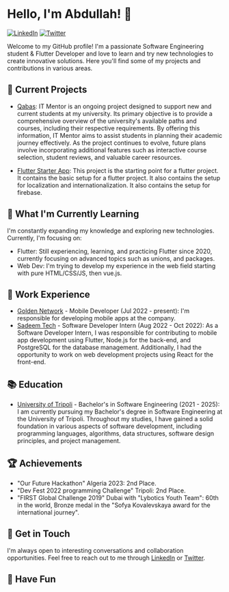 # Hello, I'm Abdullah! 👋

[![LinkedIn](https://img.shields.io/badge/LinkedIn-Connect-blue?style=flat&logo=linkedin)](https://www.linkedin.com/in/abdullah-arab-1451961b6/)
[![Twitter](https://img.shields.io/badge/Twitter-Follow-blue?style=flat&logo=twitter)](https://twitter.com/AbdullahArab101)

Welcome to my GitHub profile! I'm a passionate Software Engineering student & Flutter Developer and love to learn and try new technologies to create innovative solutions. Here you'll find some of my projects and contributions in various areas.

## 🔭 Current Projects

- [Qabas](https://github.com/IT-UOT/IT_mentor): IT Mentor is an ongoing project designed to support new and current students at my university. Its primary objective is to provide a comprehensive overview of the university's available paths and courses, including their respective requirements. By offering this information, IT Mentor aims to assist students in planning their academic journey effectively. As the project continues to evolve, future plans involve incorporating additional features such as interactive course selection, student reviews, and valuable career resources.

- [Flutter Starter App](https://github.com/Abdullah-Arab/flutter_starter): This project is the starting point for a flutter project. It contains the basic setup for a flutter project. It also contains the setup for localization and internationalization. It also contains the setup for firebase.

## 🌱 What I'm Currently Learning

I'm constantly expanding my knowledge and exploring new technologies. Currently, I'm focusing on:

- Flutter: Still experiencing, learning, and practicing Flutter since 2020, currently focusing on advanced topics such as unions, and packages.
- Web Dev: I'm trying to develop my experience in the web field starting with pure HTML/CSS/JS, then vue.js.

## 💼 Work Experience

- [Golden Network](https://bekam.ly) - Mobile Developer (Jul 2022 - present): I'm responsible for developing mobile apps at the company.
- [Sadeem Tech](https://www.sadeem-tech.com) - Software Developer Intern (Aug 2022 - Oct 2022):  As a Software Developer Intern, I was responsible for contributing to mobile app development using Flutter, Node.js for the back-end, and PostgreSQL for the database management. Additionally, I had the opportunity to work on web development projects using React for the front-end.

## 📚 Education

- [University of Tripoli](https://uot.edu.ly/it/) -  Bachelor's in Software Engineering (2021 - 2025): I am currently pursuing my Bachelor's degree in Software Engineering at the University of Tripoli. Throughout my studies, I have gained a solid foundation in various aspects of software development, including programming languages, algorithms, data structures, software design principles, and project management.

## 🏆 Achievements

- "Our Future Hackathon" Algeria 2023: 2nd Place.
- "Dev Fest 2022 programming Challenge" Tripoli: 2nd Place.
- "FIRST Global Challenge 2019" Dubai with "Lybotics Youth Team": 60th in the world, Bronze medal in the "Sofya Kovalevskaya award for the international journey".

## 💬 Get in Touch

I'm always open to interesting conversations and collaboration opportunities. Feel free to reach out to me through [LinkedIn](https://www.linkedin.com/in/abdullah-arab-1451961b6/) or [Twitter](https://twitter.com/AbdullahArab101).

## 🌟 Have Fun

